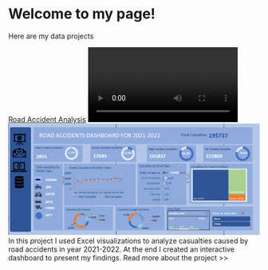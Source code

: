 # Welcome to my page!


Here are my data projects

[Road Accident Analysis](https://naimamunir17.wixsite.com/naimamunir)
![](/assets/dashboardvideo.mp4)
![](/assets/Dashboard_picture_CROPPED.png)
In this project I used Excel visualizations to analyze casualties caused by road accidents in year 2021-2022. At the end I created an interactive dashboard to present my findings. Read more about the project >>
















